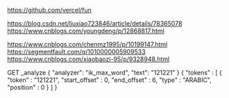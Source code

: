 https://github.com/vercel/fun


https://blog.csdn.net/liuxiao723846/article/details/78365078
https://www.cnblogs.com/youngdeng/p/12868817.html


https://www.cnblogs.com/chenmz1995/p/10199147.html
https://segmentfault.com/q/1010000005909533
https://www.cnblogs.com/xiaobaozi-95/p/9328948.html


GET _analyze
{
  "analyzer": "ik_max_word",
  "text": "121221"
}
{
  "tokens" : [
    {
      "token" : "121221",
      "start_offset" : 0,
      "end_offset" : 6,
      "type" : "ARABIC",
      "position" : 0
    }
  ]
}
